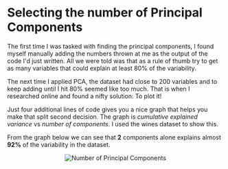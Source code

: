 # Selecting the number of Principal Components

The first time I was tasked with finding the principal components, I found myself manually adding the numbers thrown at me as the output of the code I'd just written. All we were told was that as a rule of thumb try to get as many variables that could explain at least 80% of the variability. 

The next time I applied PCA, the dataset had close to 200 variables and to keep adding until I hit 80% seemed like too much. That is when I researched online and found a nifty solution: To plot it!

Just four additional lines of code gives you a nice graph that helps you make that split second decision. The graph is _cumulative explained variance_ vs _number of components_. I used the wines dataset to show this.

From the graph below we can see that __2__ components alone explains almost __92%__ of the variability in the dataset.

<p align="center">
  <img title='Number of Principal Components' src='https://github.com/anxrxdh/data-science-minis/blob/master/select%20principal%20components/plots/no%20of%20princomps.JPG'>
</p>

